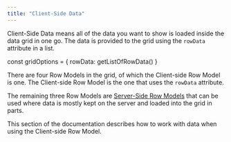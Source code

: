 ```yaml
---
title: "Client-Side Data"
---
```


Client-Side Data means all of the data you want to show is loaded inside the data grid in one go. The data is provided to the grid using the `rowData` attribute in a list.

<snippet>
const gridOptions = {
    rowData: getListOfRowData()
}
</snippet>

There are four Row Models in the grid, of which the Client-side Row Model is one. The Client-side Row Model is the one that uses the `rowData` attribute.

The remaining three Row Models are [Server-Side Row Models](/row-models/) that can be used where data is mostly kept on the server and loaded into the grid in parts.

This section of the documentation describes how to work with data when using the Client-side Row Model.
